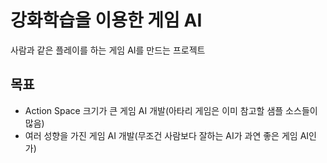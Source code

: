# 강화학습을 이용한 게임 AI
사람과 같은 플레이를 하는 게임 AI를 만드는 프로젝트

## 목표
 * Action Space 크기가 큰 게임 AI 개발(아타리 게임은 이미 참고할 샘플 소스들이 많음)
 * 여러 성향을 가진 게임 AI 개발(무조건 사람보다 잘하는 AI가 과연 좋은 게임 AI인가)

